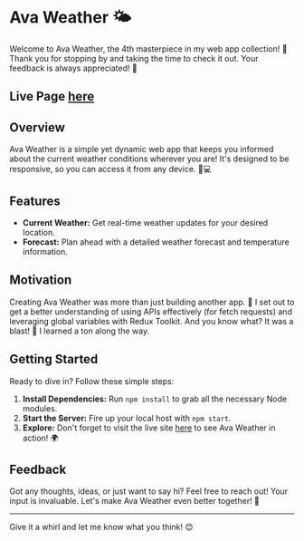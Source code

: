 # Ava Weather 🌤️

Welcome to Ava Weather, the 4th masterpiece in my web app collection! 🚀 Thank you for stopping by and taking the time to check it out. Your feedback is always appreciated! 🙏 

## Live Page [here](https://app.netlify.com/sites/avaweather/overview)

## Overview

Ava Weather is a simple yet dynamic web app that keeps you informed about the current weather conditions wherever you are! It's designed to be responsive, so you can access it from any device. 📱💻

## Features

- **Current Weather:** Get real-time weather updates for your desired location.
- **Forecast:** Plan ahead with a detailed weather forecast and temperature information.

## Motivation

Creating Ava Weather was more than just building another app.  🌟 I set out to get a better understanding of using APIs effectively (for fetch requests) and leveraging global variables with Redux Toolkit. And you know what? It was a blast! 🎉 I learned a ton along the way.

## Getting Started

Ready to dive in? Follow these simple steps:

1. **Install Dependencies:** Run `npm install` to grab all the necessary Node modules.
2. **Start the Server:** Fire up your local host with `npm start`.
3. **Explore:** Don't forget to visit the live site [here](https://app.netlify.com/sites/avaweather/overview) to see Ava Weather in action! 🌍

## Feedback

Got any thoughts, ideas, or just want to say hi? Feel free to reach out! Your input is invaluable. Let's make Ava Weather even better together! 🌈

---

Give it a whirl and let me know what you think! 😊
